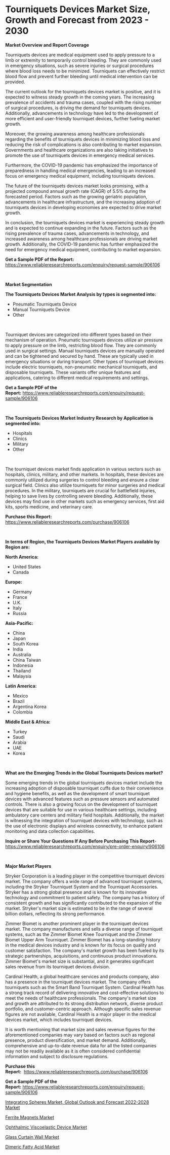 <p><h1>Tourniquets Devices Market Size, Growth and Forecast from 2023 - 2030</h1></p><p><strong>Market Overview and Report Coverage</strong></p>
<p><p>Tourniquets devices are medical equipment used to apply pressure to a limb or extremity to temporarily control bleeding. They are commonly used in emergency situations, such as severe injuries or surgical procedures where blood loss needs to be minimized. Tourniquets can effectively restrict blood flow and prevent further bleeding until medical intervention can be provided.</p><p>The current outlook for the tourniquets devices market is positive, and it is expected to witness steady growth in the coming years. The increasing prevalence of accidents and trauma cases, coupled with the rising number of surgical procedures, is driving the demand for tourniquets devices. Additionally, advancements in technology have led to the development of more efficient and user-friendly tourniquet devices, further fueling market growth.</p><p>Moreover, the growing awareness among healthcare professionals regarding the benefits of tourniquets devices in minimizing blood loss and reducing the risk of complications is also contributing to market expansion. Governments and healthcare organizations are also taking initiatives to promote the use of tourniquets devices in emergency medical services.</p><p>Furthermore, the COVID-19 pandemic has emphasized the importance of preparedness in handling medical emergencies, leading to an increased focus on emergency medical equipment, including tourniquets devices.</p><p>The future of the tourniquets devices market looks promising, with a projected compound annual growth rate (CAGR) of 5.5% during the forecasted period. Factors such as the growing geriatric population, advancements in healthcare infrastructure, and the increasing adoption of tourniquets devices in developing economies are expected to drive market growth.</p><p>In conclusion, the tourniquets devices market is experiencing steady growth and is expected to continue expanding in the future. Factors such as the rising prevalence of trauma cases, advancements in technology, and increased awareness among healthcare professionals are driving market growth. Additionally, the COVID-19 pandemic has further emphasized the need for emergency medical equipment, contributing to market expansion.</p></p>
<p><strong>Get a Sample PDF of the Report:</strong> <a href="https://www.reliableresearchreports.com/enquiry/request-sample/906106">https://www.reliableresearchreports.com/enquiry/request-sample/906106</a></p>
<p>&nbsp;</p>
<p><strong>Market Segmentation</strong></p>
<p><strong>The Tourniquets Devices Market Analysis by types is segmented into:</strong></p>
<p><ul><li>Pneumatic Tourniquets Device</li><li>Manual Tourniquets Device</li><li>Other</li></ul></p>
<p>&nbsp;</p>
<p><p>Tourniquet devices are categorized into different types based on their mechanism of operation. Pneumatic tourniquets devices utilize air pressure to apply pressure on the limb, restricting blood flow. They are commonly used in surgical settings. Manual tourniquets devices are manually operated and can be tightened and secured by hand. These are typically used in emergency situations or during transport. Other types of tourniquet devices include electric tourniquets, non-pneumatic mechanical tourniquets, and disposable tourniquets. These variants offer unique features and applications, catering to different medical requirements and settings.</p></p>
<p><strong>Get a Sample PDF of the Report:</strong>&nbsp;<a href="https://www.reliableresearchreports.com/enquiry/request-sample/906106">https://www.reliableresearchreports.com/enquiry/request-sample/906106</a></p>
<p>&nbsp;</p>
<p><strong>The Tourniquets Devices Market Industry Research by Application is segmented into:</strong></p>
<p><ul><li>Hospitals</li><li>Clinics</li><li>Military</li><li>Other</li></ul></p>
<p>&nbsp;</p>
<p><p>The tourniquet devices market finds application in various sectors such as hospitals, clinics, military, and other markets. In hospitals, these devices are commonly utilized during surgeries to control bleeding and ensure a clear surgical field. Clinics also utilize tourniquets for minor surgeries and medical procedures. In the military, tourniquets are crucial for battlefield injuries, helping to save lives by controlling severe bleeding. Additionally, these devices may find use in other markets such as emergency services, first aid kits, sports medicine, and veterinary care.</p></p>
<p><strong>Purchase this Report:</strong>&nbsp; <a href="https://www.reliableresearchreports.com/purchase/906106">https://www.reliableresearchreports.com/purchase/906106</a></p>
<p>&nbsp;</p>
<p><strong>In terms of Region, the Tourniquets Devices Market Players available by Region are:</strong></p>
<p>
    <p> <strong> North America: </strong>
        <ul>
            <li>United States</li>
            <li>Canada</li>
        </ul>
        </p> 
    <p> <strong> Europe: </strong>
        <ul>
            <li>Germany</li>
            <li>France</li>
            <li>U.K.</li>
            <li>Italy</li>
            <li>Russia</li>
        </ul>
        </p> 
    <p> <strong> Asia-Pacific: </strong>
        <ul>
            <li>China</li>
            <li>Japan</li>
            <li>South Korea</li>
            <li>India</li>
            <li>Australia</li>
            <li>China Taiwan</li>
            <li>Indonesia</li>
            <li>Thailand</li>
            <li>Malaysia</li>
        </ul>
        </p> 
    <p> <strong> Latin America: </strong>
        <ul>
            <li>Mexico</li>
            <li>Brazil</li>
            <li>Argentina Korea</li>
            <li>Colombia</li>
        </ul>
        </p> 
    <p> <strong> Middle East & Africa: </strong>
        <ul>
            <li>Turkey</li>
            <li>Saudi</li>
            <li>Arabia</li>
            <li>UAE</li>
            <li>Korea</li>
        </ul>
    </p>
    </p>
<p>&nbsp;</p>
<p><strong>What are the Emerging Trends in the Global Tourniquets Devices market?</strong></p>
<p><p>Some emerging trends in the global tourniquets devices market include the increasing adoption of disposable tourniquet cuffs due to their convenience and hygiene benefits, as well as the development of smart tourniquet devices with advanced features such as pressure sensors and automated controls. There is also a growing focus on the development of tourniquet devices that are suitable for use in various healthcare settings, including ambulatory care centers and military field hospitals. Additionally, the market is witnessing the integration of tourniquet devices with technology, such as the use of electronic displays and wireless connectivity, to enhance patient monitoring and data collection capabilities.</p></p>
<p><strong>Inquire or Share Your Questions If Any Before Purchasing This Report</strong>- <a href="https://www.reliableresearchreports.com/enquiry/pre-order-enquiry/906106">https://www.reliableresearchreports.com/enquiry/pre-order-enquiry/906106</a></p>
<p>&nbsp;</p>
<p><strong>Major Market Players</strong></p>
<p><p>Stryker Corporation is a leading player in the competitive tourniquet devices market. The company offers a wide range of advanced tourniquet systems, including the Stryker Tourniquet System and the Tourniquet Accessories. Stryker has a strong global presence and is known for its innovative technology and commitment to patient safety. The company has a history of consistent growth and has significantly contributed to the expansion of the market. Stryker's market size is estimated to be in the range of several billion dollars, reflecting its strong performance.</p><p>Zimmer Biomet is another prominent player in the tourniquet devices market. The company manufactures and sells a diverse range of tourniquet systems, such as the Zimmer Biomet Knee Tourniquet and the Zimmer Biomet Upper Arm Tourniquet. Zimmer Biomet has a long-standing history in the medical devices industry and is known for its focus on quality and customer satisfaction. The company's market growth has been fueled by its strategic partnerships, acquisitions, and continuous product innovations. Zimmer Biomet's market size is substantial, and it generates significant sales revenue from its tourniquet devices division.</p><p>Cardinal Health, a global healthcare services and products company, also has a presence in the tourniquet devices market. The company offers tourniquets such as the Smart Band Tourniquet System. Cardinal Health has a strong track record of delivering innovative and cost-effective solutions to meet the needs of healthcare professionals. The company's market size and growth are attributed to its strong distribution network, diverse product portfolio, and customer-centric approach. Although specific sales revenue figures are not available, Cardinal Health is a major player in the medical devices market, which includes tourniquet devices.</p><p>It is worth mentioning that market size and sales revenue figures for the aforementioned companies may vary based on factors such as regional presence, product diversification, and market demand. Additionally, comprehensive and up-to-date revenue data for all the listed companies may not be readily available as it is often considered confidential information and subject to disclosure regulations.</p></p>
<p><strong>Purchase this Report:</strong>&nbsp;&nbsp;<a href="https://www.reliableresearchreports.com/purchase/906106">https://www.reliableresearchreports.com/purchase/906106</a></p>
<p></p>
<p><strong>Get a Sample PDF of the Report:</strong>&nbsp;<a href="https://www.reliableresearchreports.com/enquiry/request-sample/906106">https://www.reliableresearchreports.com/enquiry/request-sample/906106</a></p>
<p><p><a href="https://issuu.com/reportprime-2/docs/integrating-spheres-market-global-outlook-and-fore?fr=xKAE9_zU1NQ">Integrating Spheres Market, Global Outlook and Forecast 2022-2028 Market</a></p><p><a href="https://www.linkedin.com/pulse/ferrite-magnets-market-size-2023-2030-global-industrial-ndkwe/">Ferrite Magnets Market</a></p><p><a href="https://www.reportprime.com/ophthalmic-viscoelastic-device-r8215">Ophthalmic Viscoelastic Device Market</a></p><p><a href="https://www.linkedin.com/pulse/glass-curtain-wall-market-insights-players-forecast-till-nj4ee/">Glass Curtain Wall Market</a></p><p><a href="https://medium.com/@helalkhan4512/dimeric-fatty-acid-market-size-growth-forecast-2023-2030-a5cff6b4a955">Dimeric Fatty Acid Market</a></p></p>